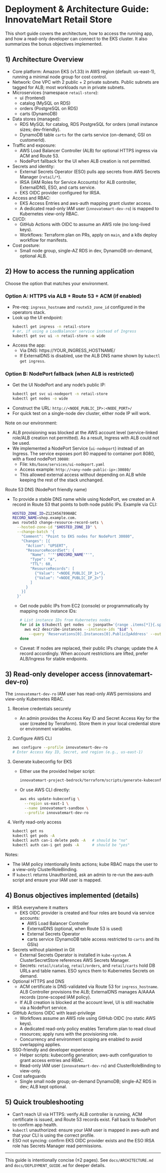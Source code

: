 # Deployment & Architecture Guide: InnovateMart Retail Store

This short guide covers the architecture, how to access the running app, and how a read-only developer can connect to the EKS cluster. It also summarizes the bonus objectives implemented.

## 1) Architecture Overview

- Core platform: Amazon EKS (v1.33) in AWS region (default: us-east-1), running a minimal node group for cost control.
- Network: One VPC with 2 public + 2 private subnets. Public subnets are tagged for ALB; most workloads run in private subnets.
- Microservices (namespace `retail-store`):
  - ui (frontend)
  - catalog (MySQL on RDS)
  - orders (PostgreSQL on RDS)
  - carts (DynamoDB)
- Data stores (managed):
  - RDS MySQL for catalog, RDS PostgreSQL for orders (small instance sizes; dev-friendly).
  - DynamoDB table `carts` for the carts service (on-demand; GSI on customerId).
- Traffic and exposure:
  - AWS Load Balancer Controller (ALB) for optional HTTPS ingress via ACM and Route 53.
  - NodePort fallback for the UI when ALB creation is not permitted.
- Secrets and identity:
  - External Secrets Operator (ESO) pulls app secrets from AWS Secrets Manager (`retail/*`).
  - IRSA (IAM Roles for Service Accounts) for ALB controller, ExternalDNS, ESO, and carts service.
  - EKS OIDC provider configured for IRSA.
- Access and RBAC:
  - EKS Access Entries and aws-auth mapping grant cluster access.
  - A dedicated read-only IAM user (`innovatemart-dev-ro`) is mapped to Kubernetes view-only RBAC.
- CI/CD:
  - GitHub Actions with OIDC to assume an AWS role (no long-lived keys).
  - Workflows: Terraform plan on PRs, apply on `main`, and a k8s deploy workflow for manifests.
- Cost posture:
  - Small node group, single-AZ RDS in dev, DynamoDB on-demand, optional ALB.

## 2) How to access the running application

Choose the option that matches your environment.

### Option A: HTTPS via ALB + Route 53 + ACM (if enabled)
- Pre-req: `ingress_hostname` and `route53_zone_id` configured in the operators stack.
- Look up the UI endpoint:
  ```bash
  kubectl get ingress -n retail-store
  # or, if using a LoadBalancer service instead of Ingress
  kubectl get svc ui -n retail-store -o wide
  ```
- Access the app:
  - Via DNS: https://YOUR_INGRESS_HOSTNAME/
  - If ExternalDNS is disabled, use the ALB DNS name shown by `kubectl get ingress`.

### Option B: NodePort fallback (when ALB is restricted)
- Get the UI NodePort and any node’s public IP:
  ```bash
  kubectl get svc ui-nodeport -n retail-store
  kubectl get nodes -o wide
  ```
- Construct the URL: `http://<NODE_PUBLIC_IP>:<NODE_PORT>/`
- For quick test on a single-node dev cluster, either node IP will work.

Note on our environment:
- ALB provisioning was blocked at the AWS account level (service-linked role/ALB creation not permitted). As a result, Ingress with ALB could not be used.
- We implemented a NodePort Service (`ui-nodeport`) instead of an Ingress. The service exposes port 80 mapped to container port 8080, with a fixed nodePort `30080`:
  - File: `k8s/base/services/ui-nodeport.yaml`
  - Access example: `http://<any-node-public-ip>:30080/`
  - This allowed external access without depending on ALB while keeping the rest of the stack unchanged.

Route 53 DNS (NodePort friendly name)
- To provide a stable DNS name while using NodePort, we created an A record in Route 53 that points to both node public IPs. Example via CLI:
  ```bash
  HOSTED_ZONE_ID=Z1234567890ABC
  RECORD_NAME=shop.example.com.
  aws route53 change-resource-record-sets \
    --hosted-zone-id "$HOSTED_ZONE_ID" \
    --change-batch '{
      "Comment": "Point to EKS nodes for NodePort 30080",
      "Changes": [{
        "Action": "UPSERT",
        "ResourceRecordSet": {
          "Name": "'"'$RECORD_NAME'"'",
          "Type": "A",
          "TTL": 60,
          "ResourceRecords": [
            {"Value": "<NODE_PUBLIC_IP_1>"},
            {"Value": "<NODE_PUBLIC_IP_2>"}
          ]
        }
      }]
    }'
  ```
  - Get node public IPs from EC2 (console) or programmatically by mapping node instance IDs:
    ```bash
    # List instance IDs from Kubernetes nodes
    for id in $(kubectl get nodes -o jsonpath='{range .items[*]}{.spec.providerID}{"\n"}{end}' | awk -F/ '{print $NF}'); do
      aws ec2 describe-instances --instance-ids "$id" \
        --query 'Reservations[0].Instances[0].PublicIpAddress' --output text
    done
    ```
  - Caveat: If nodes are replaced, their public IPs change; update the A record accordingly. When account restrictions are lifted, prefer ALB/Ingress for stable endpoints.

## 3) Read-only developer access (innovatemart-dev-ro)

The `innovatemart-dev-ro` IAM user has read-only AWS permissions and view-only Kubernetes RBAC.

1. Receive credentials securely
   - An admin provides the Access Key ID and Secret Access Key for the user (created by Terraform). Store them in your local credential store or environment variables.

2. Configure AWS CLI
   ```bash
   aws configure --profile innovatemart-dev-ro
   # Enter Access Key ID, Secret, and region (e.g., us-east-1)
   ```

3. Generate kubeconfig for EKS
   - Either use the provided helper script:
     ```bash
     innovatemart-project-bedrock/terraform/scripts/generate-kubeconfig.sh
     ```
   - Or use AWS CLI directly:
     ```bash
     aws eks update-kubeconfig \
       --region us-east-1 \
       --name innovatemart-sandbox \
       --profile innovatemart-dev-ro
     ```

4. Verify read-only access
   ```bash
   kubectl get ns
   kubectl get pods -A
   kubectl auth can-i delete pods -A   # should be "no"
   kubectl auth can-i get pods -A      # should be "yes"
   ```

Notes:
- The IAM policy intentionally limits actions; kube RBAC maps the user to a view-only ClusterRoleBinding.
- If `kubectl` returns Unauthorized, ask an admin to re-run the aws-auth script and ensure your IAM user is mapped.

## 4) Bonus objectives implemented (details)

- IRSA everywhere it matters
  - EKS OIDC provider is created and four roles are bound via service accounts:
    - AWS Load Balancer Controller
    - ExternalDNS (optional, when Route 53 is used)
    - External Secrets Operator
    - carts service (DynamoDB table access restricted to `carts` and its GSIs)
- Secrets without plaintext in Git
  - External Secrets Operator is installed in `kube-system`. A ClusterSecretStore references AWS Secrets Manager.
  - Secrets: `retail/catalog`, `retail/orders`, and `retail/carts` hold DB URLs and table names. ESO syncs them to Kubernetes Secrets on demand.
- Optional HTTPS and DNS
  - ACM certificate is DNS-validated via Route 53 for `ingress_hostname`. ALB Controller provisions the ALB; ExternalDNS manages A/AAAA records (zone-scoped IAM policy).
  - If ALB creation is blocked at the account level, UI is still reachable via a NodePort service.
- GitHub Actions OIDC with least-privilege
  - Workflows assume an AWS role using GitHub OIDC (no static AWS keys).
  - A dedicated read-only policy enables Terraform plan to read cloud resources; apply runs with the provisioning role.
  - Concurrency and environment scoping are enabled to avoid overlapping applies.
- SSO-friendly and developer experience
  - Helper scripts: kubeconfig generation; aws-auth configuration to grant access entries and RBAC.
  - Read-only IAM user (`innovatemart-dev-ro`) and ClusterRoleBinding to view-only.
- Cost safeguards
  - Single small node group; on-demand DynamoDB; single-AZ RDS in dev; ALB kept optional.

## 5) Quick troubleshooting

- Can’t reach UI via HTTPS: verify ALB controller is running, ACM certificate is issued, and Route 53 records exist. Fall back to NodePort to confirm app health.
- `kubectl` unauthorized: ensure your IAM user is mapped in aws-auth and that your CLI is using the correct profile.
- ESO not syncing: confirm EKS OIDC provider exists and the ESO IRSA role has Secrets Manager read permissions.

---
This guide is intentionally concise (≤2 pages). See `docs/ARCHITECTURE.md` and `docs/DEPLOYMENT_GUIDE.md` for deeper details.
